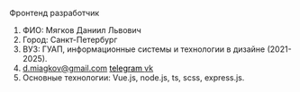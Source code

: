 Фронтенд разработчик
1. ФИО: Мягков Даниил Львович
2. Город: Санкт-Петербург
3. ВУЗ: ГУАП, информационные системы и технологии в дизайне (2021-2025).
4. <a href='d.miagkov@gmail.com'>d.miagkov@gmail.com</a> <a style='color:black' href="https://t.me/daniil_miagkov">telegram
</a> <a href="https://vk.com/daniil_miagkov">vk</a>
5. Основные технологии: Vue.js, node.js, ts, scss, express.js.
